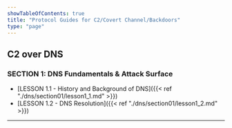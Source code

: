 ```yaml
---
showTableOfContents: true
title: "Protocol Guides for C2/Covert Channel/Backdoors"
type: "page"
---
```




## C2 over DNS
### SECTION 1: DNS Fundamentals & Attack Surface

- [LESSON 1.1 - History and Background of DNS]({{< ref "./dns/section01/lesson1_1.md" >}})
- [LESSON 1.2 - DNS Resolution]({{< ref "./dns/section01/lesson1_2.md" >}})




___